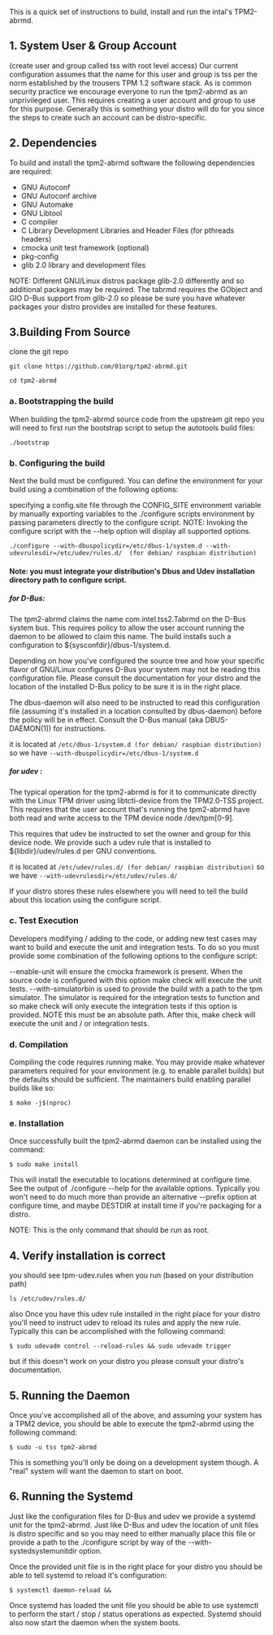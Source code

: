 This is a quick set of instructions to build, install and run the intal's TPM2-abrmd.

## 1. System User & Group Account 

(create user and group called tss with root level access)
Our current configuration assumes that the name for this user and group is tss per the norm established by the trousers TPM 1.2 software stack.
As is common security practice we encourage everyone to run the tpm2-abrmd as an unprivileged user. This requires creating a user account and group to use for this purpose. Generally this is something your distro will do for you since the steps to create such an account can be distro-specific.



## 2. Dependencies

To build and install the tpm2-abrmd software the following dependencies are required:

- GNU Autoconf
- GNU Autoconf archive
- GNU Automake
- GNU Libtool
- C compiler
- C Library Development Libraries and Header Files (for pthreads headers)
- cmocka unit test framework (optional)
- pkg-config
- glib 2.0 library and development files

NOTE: Different GNU/Linux distros package glib-2.0 differently and so additional packages may be required. The tabrmd requires the GObject and GIO D-Bus support from glib-2.0 so please be sure you have whatever packages your distro provides are installed for these features.


## 3.Building From Source

clone the git repo

```
git clone https://github.com/01org/tpm2-abrmd.git

cd tpm2-abrmd
```
### a. Bootstrapping the build

When building the tpm2-abrmd source code from the upstream git repo you will need to first run the bootstrap script to setup the autotools build files:

```
./bootstrap
```
### b. Configuring the build

Next the build must be configured. You can define the environment for your build using a combination of the following options:

specifying a config.site file through the CONFIG_SITE environment variable
by manually exporting variables to the ./configure scripts environment
by passing parameters directly to the configure script.
NOTE: Invoking the configure script with the --help option will display all supported options.

```
./configure --with-dbuspolicydir=/etc/dbus-1/system.d --with-udevrulesdir=/etc/udev/rules.d/  (for debian/ raspbian distribution)
```
#### Note: you must integrate your distribution's  Dbus and Udev installation directory path to configure script.

##### for D-Bus: 
The tpm2-abrmd claims the name com.intel.tss2.Tabrmd on the D-Bus system bus. This requires policy to allow the user account running the daemon to be allowed to claim this name. The build installs such a configuration to ${sysconfdir}/dbus-1/system.d.

Depending on how you've configured the source tree and how your specific flavor of GNU/Linux configures D-Bus your system may not be reading this configuration file. Please consult the documentation for your distro and the location of the installed D-Bus policy to be sure it is in the right place.

The dbus-daemon will also need to be instructed to read this configuration file (assuming it's installed in a location consulted by dbus-daemon) before the policy will be in effect. Consult the D-Bus manual (aka DBUS-DAEMON(1)) for instructions.
 
it is located at ```/etc/dbus-1/system.d (for debian/ raspbian distribution)``` so we have ```--with-dbuspolicydir=/etc/dbus-1/system.d```

##### for udev : 
The typical operation for the tpm2-abrmd is for it to communicate directly with the Linux TPM driver using libtcti-device from the TPM2.0-TSS project. This requires that the user account that's running the tpm2-abrmd have both read and write access to the TPM device node /dev/tpm[0-9].

This requires that udev be instructed to set the owner and group for this device node. We provide such a udev rule that is installed to ${libdir}/udev/rules.d per GNU conventions.
 
it is located at ```/etc/udev/rules.d/ (for debian/ raspbian distribution)``` so we have ```--with-udevrulesdir=/etc/udev/rules.d/```

If your distro stores these rules elsewhere you will need to tell the build about this location using the configure script.

### c. Test Execution

Developers modifying / adding to the code, or adding new test cases may want to build and execute the unit and integration tests. To do so you must provide some combination of the following options to the configure script:

--enable-unit will ensure the cmocka framework is present. When the source code is configured with this option make check will execute the unit tests.
--with-simulatorbin is used to provide the build with a path to the tpm simulator. The simulator is required for the integration tests to function and so make check will only execute the integration tests if this option is provided. NOTE this must be an absolute path.
After this, make check will execute the unit and / or integration tests.

### d. Compilation

Compiling the code requires running make. You may provide make whatever parameters required for your environment (e.g. to enable parallel builds) but the defaults should be sufficient. The maintainers build enabling parallel builds like so:
```
$ make -j$(nproc)
```
### e. Installation

Once successfully built the tpm2-abrmd daemon can be installed using the command:
```
$ sudo make install
```
This will install the executable to locations determined at configure time. See the output of ./configure --help for the available options. Typically you won't need to do much more than provide an alternative --prefix option at configure time, and maybe DESTDIR at install time if you're packaging for a distro.

NOTE: This is the only command that should be run as root.


## 4. Verify installation is correct 

you should see tpm-udev.rules when you run (based on your distribution path)

```
ls /etc/udev/rules.d/ 
```
also Once you have this udev rule installed in the right place for your distro you'll need to instruct udev to reload its rules and apply the new rule. Typically this can be accomplished with the following command:

```
$ sudo udevadm control --reload-rules && sudo udevadm trigger
```
but if this doesn't work on your distro you please consult your distro's documentation.

## 5. Running the Daemon

Once you've accomplished all of the above, and assuming your system has a TPM2 device, you should be able to execute the tpm2-abrmd using the following command:

```
$ sudo -u tss tpm2-abrmd
```
This is something you'll only be doing on a development system though. A "real" system will want the daemon to start on boot.

## 6. Running the Systemd

Just like the configuration files for D-Bus and udev we provide a systemd unit for the tpm2-abrmd. Just like D-Bus and udev the location of unit files is distro specific and so you may need to either manually place this file or provide a path to the ./configure script by way of the --with-systedsystemunitdir option.

Once the provided unit file is in the right place for your distro you should be able to tell systemd to reload it's configuration:

```
$ systemctl daemon-reload &&
```
Once systemd has loaded the unit file you should be able to use systemctl to perform the start / stop / status operations as expected. Systemd should also now start the daemon when the system boots.